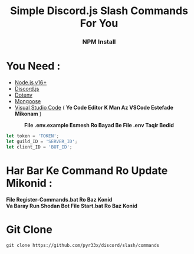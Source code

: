 <div align="center">

# Simple Discord.js Slash Commands For You
</div>

<div align="center">
<h3 style="Arial"> NPM Install  </h3>
</div>

# You Need : 
* [Node.js v16+](https://nodejs.org/en/download/releases/)
* [Discord.js](https://www.npmjs.com/package/discord.js)
* [Dotenv](https://www.npmjs.com/package/dotenv)
* [Mongoose](https://www.npmjs.com/package/mongoose)
* [Visual Studio Code](https://code.visualstudio.com/download) (  **Ye Code Editor K  Man Az VSCode Estefade Mikonam**  )



<div  align="center">

 <b> File .env.example Esmesh Ro Bayad Be File .env Taqir Bedid </b>
 </div>



<div dir="ltr">

```javascript
let token = 'TOKEN';
let guild_ID = 'SERVER_ID';
let client_ID = 'BOT_ID';
```

</div>

# Har Bar Ke Command Ro Update Mikonid :
<div> <b> File Register-Commands.bat Ro Baz Konid </b> </div>
<div> <b> Va Baray Run Shodan Bot File Start.bat Ro Baz Konid </b> </div>


# Git Clone
```
git clone https://github.com/pyr33x/discord/slash/commands
```
